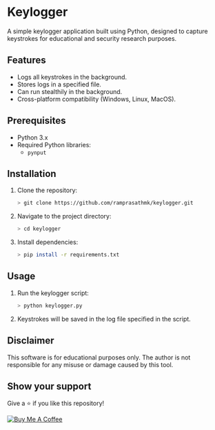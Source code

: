 
# Keylogger

A simple keylogger application built using Python, designed to capture keystrokes for educational and security research purposes.


## Features
- Logs all keystrokes in the background.
- Stores logs in a specified file.
- Can run stealthily in the background.
- Cross-platform compatibility (Windows, Linux, MacOS).


## Prerequisites
- Python 3.x
- Required Python libraries: 
  - `pynput`


## Installation

1. Clone the repository:
   ```bash
   > git clone https://github.com/ramprasathmk/keylogger.git
   ```
2. Navigate to the project directory:
   ```bash
   > cd keylogger
   ```
3. Install dependencies:
   ```bash
   > pip install -r requirements.txt
   ```


## Usage

1. Run the keylogger script:
   ```bash
   > python keylogger.py
   ```
2. Keystrokes will be saved in the log file specified in the script.


## Disclaimer

This software is for educational purposes only. The author is not responsible for any misuse or damage caused by this tool.

<!-- 
## License
This project is licensed under the MIT License - see the [LICENSE](LICENSE) file for details. -->


## Show your support

Give a ⭐ if you like this repository!

[![Buy Me A Coffee](https://img.shields.io/badge/Buy%20Me%20a%20Coffee-ffdd00?&logo=buy-me-a-coffee&logoColor=black)](#)
